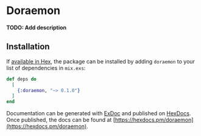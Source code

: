 # Doraemon

**TODO: Add description**

## Installation

If [available in Hex](https://hex.pm/docs/publish), the package can be installed
by adding `doraemon` to your list of dependencies in `mix.exs`:

```elixir
def deps do
  [
    {:doraemon, "~> 0.1.0"}
  ]
end
```

Documentation can be generated with [ExDoc](https://github.com/elixir-lang/ex_doc)
and published on [HexDocs](https://hexdocs.pm). Once published, the docs can
be found at [https://hexdocs.pm/doraemon](https://hexdocs.pm/doraemon).


